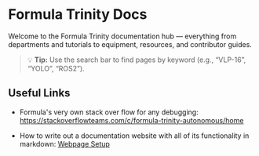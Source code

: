 # Formula Trinity Docs

Welcome to the Formula Trinity documentation hub — everything from departments and tutorials to equipment, resources, and contributor guides.

> 💡 **Tip:** Use the search bar to find pages by keyword (e.g., “VLP-16”, “YOLO”, “ROS2”).

## Useful Links

- Formula's very own stack over flow for any debugging: <https://stackoverflowteams.com/c/formula-trinity-autonomous/home>

- How to write out a documentation website with all of its functionality in markdown: [Webpage Setup](tutorials/webpage_setup.md)



